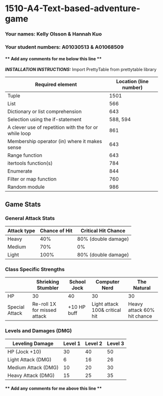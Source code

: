 # 1510-A4-Text-based-adventure-game

### Your names: Kelly Olsson & Hannah Kuo 

### Your student numbers: A01030513 & A01068509

#### ** Add any comments for me below this line **

***INSTALLATION INSTRUCTIONS:***
Import PrettyTable from prettytable library


|                Required element                         |  Location (line number) |
|---------------------------------------------------------|-------------------------|
|  Tuple                                                  |  1501             
|  List                                                   |  566
|  Dictionary or list comprehension                       |  643
|  Selection using the if-statement                       |  588, 594
|  A clever use of repetition with the for or while loop  |  861      
|  Membership operator (in) where it makes sense          |  643 
|  Range function                                         |  643     
|  itertools function(s)                                  |  784     
|  Enumerate                                              |  844  
|  Filter or map function                                 |  760     
|  Random module                                          |  986                


## Game Stats

### General Attack Stats

| Attack type |  Chance of Hit | Critical Hit Chance |
|---|---|---|
| Heavy | 40% | 80% (double damage)              
| Medium | 70% | 0%  
| Light | 100%| 80% (double damage)  


### Class Specific Strengths

| |  Shrieking Stumbler | School Jock | Computer Nerd | The Natural |
|---|---|---|---|---|
| HP| 30| 40    | 30 | 30   
| Special Attack | Re-roll 1X for missed attack | +10 HP buff | Light attack 100& critical hit| Heavy attack 60% hit chance 


### Levels and Damages (DMG)

| Leveling Damage |  Level 1 | Level 2 | Level 3 |
|---|---|---|---|
| HP (Jock +10) | 30 | 40 | 50              
| Light Attack (DMG) | 6 | 16 | 26   
| Medium Attack (DMG) | 10 | 20 | 30    
| Heavy Attack (DMG) | 15 | 25 | 35

#### ** Add any comments for me above this line **
